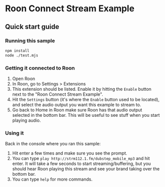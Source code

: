 Roon Connect Stream Example
==


## Quick start guide

### Running this sample

```sh
npm install
node ./test.mjs
```

### Getting it connected to Roon

1. Open Roon
2. In Roon, go to Settings > Extensions
3. This extension should be listed. Enable it by hitting the `Enable` button next to the "Roon Connect Stream Example".
4. Hit the `Settings` button (it's where the `Enable` button used to be located), and select the audio output you want this example to stream to.
5. Go back to Home in Roon make sure Roon has that audio output selected in the bottom bar. This will be useful to see stuff when you start playing audio.


### Using it

Back in the console where you ran this sample:

1. Hit enter a few times and make sure you see the prompt.
2. You can type `play http://strm112.1.fm/dubstep_mobile_mp3` and hit enter. It will take a few seconds to start streaming/buffering, but you should hear Roon playing this stream and see your brand taking over the bottom bar.
3. You can type `help` for more commands.
